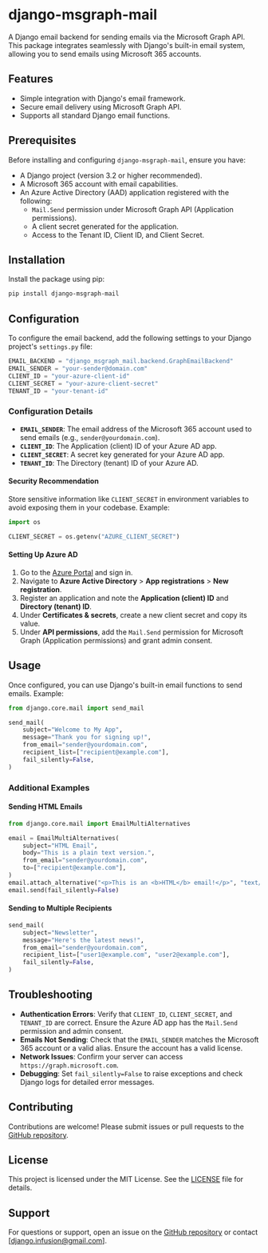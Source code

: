 # django-msgraph-mail

A Django email backend for sending emails via the Microsoft Graph API. This package integrates seamlessly with Django's built-in email system, allowing you to send emails using Microsoft 365 accounts.

## Features
- Simple integration with Django's email framework.
- Secure email delivery using Microsoft Graph API.
- Supports all standard Django email functions.

## Prerequisites
Before installing and configuring `django-msgraph-mail`, ensure you have:
- A Django project (version 3.2 or higher recommended).
- A Microsoft 365 account with email capabilities.
- An Azure Active Directory (AAD) application registered with the following:
  - `Mail.Send` permission under Microsoft Graph API (Application permissions).
  - A client secret generated for the application.
  - Access to the Tenant ID, Client ID, and Client Secret.

## Installation
Install the package using pip:

```bash
pip install django-msgraph-mail
```

## Configuration
To configure the email backend, add the following settings to your Django project's `settings.py` file:

```python
EMAIL_BACKEND = "django_msgraph_mail.backend.GraphEmailBackend"
EMAIL_SENDER = "your-sender@domain.com"
CLIENT_ID = "your-azure-client-id"
CLIENT_SECRET = "your-azure-client-secret"
TENANT_ID = "your-tenant-id"
```

### Configuration Details
- **`EMAIL_SENDER`**: The email address of the Microsoft 365 account used to send emails (e.g., `sender@yourdomain.com`).
- **`CLIENT_ID`**: The Application (client) ID of your Azure AD app.
- **`CLIENT_SECRET`**: A secret key generated for your Azure AD app.
- **`TENANT_ID`**: The Directory (tenant) ID of your Azure AD.

#### Security Recommendation
Store sensitive information like `CLIENT_SECRET` in environment variables to avoid exposing them in your codebase. Example:

```python
import os

CLIENT_SECRET = os.getenv("AZURE_CLIENT_SECRET")
```

#### Setting Up Azure AD
1. Go to the [Azure Portal](https://portal.azure.com) and sign in.
2. Navigate to **Azure Active Directory** > **App registrations** > **New registration**.
3. Register an application and note the **Application (client) ID** and **Directory (tenant) ID**.
4. Under **Certificates & secrets**, create a new client secret and copy its value.
5. Under **API permissions**, add the `Mail.Send` permission for Microsoft Graph (Application permissions) and grant admin consent.

## Usage
Once configured, you can use Django's built-in email functions to send emails. Example:

```python
from django.core.mail import send_mail

send_mail(
    subject="Welcome to My App",
    message="Thank you for signing up!",
    from_email="sender@yourdomain.com",
    recipient_list=["recipient@example.com"],
    fail_silently=False,
)
```

### Additional Examples
#### Sending HTML Emails
```python
from django.core.mail import EmailMultiAlternatives

email = EmailMultiAlternatives(
    subject="HTML Email",
    body="This is a plain text version.",
    from_email="sender@yourdomain.com",
    to=["recipient@example.com"],
)
email.attach_alternative("<p>This is an <b>HTML</b> email!</p>", "text/html")
email.send(fail_silently=False)
```

#### Sending to Multiple Recipients
```python
send_mail(
    subject="Newsletter",
    message="Here's the latest news!",
    from_email="sender@yourdomain.com",
    recipient_list=["user1@example.com", "user2@example.com"],
    fail_silently=False,
)
```

## Troubleshooting
- **Authentication Errors**: Verify that `CLIENT_ID`, `CLIENT_SECRET`, and `TENANT_ID` are correct. Ensure the Azure AD app has the `Mail.Send` permission and admin consent.
- **Emails Not Sending**: Check that the `EMAIL_SENDER` matches the Microsoft 365 account or a valid alias. Ensure the account has a valid license.
- **Network Issues**: Confirm your server can access `https://graph.microsoft.com`.
- **Debugging**: Set `fail_silently=False` to raise exceptions and check Django logs for detailed error messages.

## Contributing
Contributions are welcome! Please submit issues or pull requests to the [GitHub repository](https://github.com/TheodoreAsher/django-msgraph-mail).

## License
This project is licensed under the MIT License. See the [LICENSE](LICENSE) file for details.

## Support
For questions or support, open an issue on the [GitHub repository](https://github.com/TheodoreAsher/django-msgraph-mail) or contact [django.infusion@gmail.com].